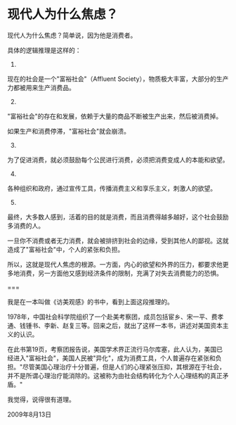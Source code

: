 # 现代人为什么焦虑？

现代人为什么焦虑？简单说，因为他是消费者。

具体的逻辑推理是这样的：

1.

现在的社会是一个"富裕社会"（Affluent Society），物质极大丰富，大部分的生产力都被用来生产消费品。

2.

"富裕社会"的存在和发展，依赖于大量的商品不断被生产出来，然后被消费掉。

如果生产和消费停滞，"富裕社会"就会崩溃。

3.

为了促进消费，就必须鼓励每个公民进行消费，必须把消费变成人的本能和欲望。

4.

各种组织和政府，通过宣传工具，传播消费主义和享乐主义，刺激人的欲望。

5.

最终，大多数人感到，活着的目的就是消费，而且消费得越多越好，这个社会鼓励多消费的人。

一旦你不消费或者无力消费，就会被排挤到社会的边缘，受到其他人的鄙视。这就造成了"富裕社会"中，个人的紧张和负担。

所以，这就是现代人焦虑的根源。一方面，内心的欲望和外界的压力，都要求他更多地消费，另一方面他又感到经济条件的限制，充满了对失去消费能力的恐惧。

===

我是在一本叫做《访美观感》的书中，看到上面这段推理的。

1978年，中国社会科学院组织了一个赴美考察团，成员包括宦乡、宋一平、费孝通、钱锺书、李新、赵复三等。回来之后，就出了这样一本书，讲述对美国资本主义的认识。

在此书第19页，考察团报告说，美国学术界正流行马尔库塞，此人认为，美国已经进入"富裕社会"，美国人民被"异化"，成为消费工具，个人普遍存在紧张和负担。"尽管美国心理治疗十分普遍，但是人们的心理紧张压抑，其根源在于社会，并不是所谓心理治疗能消除的。这被称为由社会结构转化为个人心理结构的真正矛盾。"

我觉得，说得很有道理。

2009年8月13日
